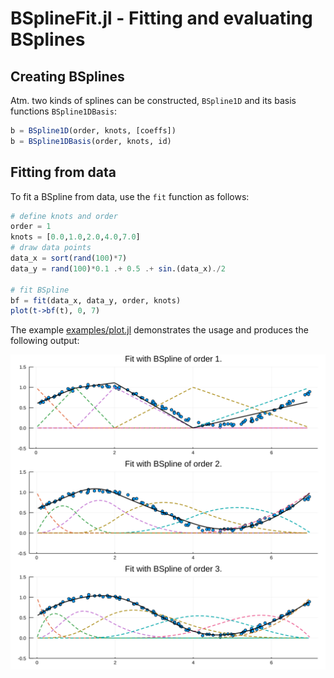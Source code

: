 # BSplineFit.jl - Fitting and evaluating BSplines

## Creating BSplines
Atm. two kinds of splines can be constructed, `BSpline1D` and its basis functions `BSpline1DBasis`:
```julia
b = BSpline1D(order, knots, [coeffs])
b = BSpline1DBasis(order, knots, id)
```

## Fitting from data
To fit a BSpline from data, use the `fit` function as follows:
```julia
# define knots and order
order = 1
knots = [0.0,1.0,2.0,4.0,7.0]
# draw data points
data_x = sort(rand(100)*7)
data_y = rand(100)*0.1 .+ 0.5 .+ sin.(data_x)./2

# fit BSpline
bf = fit(data_x, data_y, order, knots)
plot(t->bf(t), 0, 7)
```

The example [examples/plot.jl](examples/plot.jl) demonstrates the usage and produces the following output:

![results](/examples/fit.svg)
